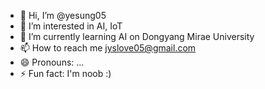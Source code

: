 - 👋 Hi, I’m @yesung05
- 👀 I’m interested in AI, IoT
- 🌱 I’m currently learning AI on Dongyang Mirae University
- 📫 How to reach me jyslove05@gmail.com
- 😄 Pronouns: ...
- ⚡ Fun fact: I'm noob :)

<!---
yesung05/yesung05 is a ✨ special ✨ repository because its `README.md` (this file) appears on your GitHub profile.
You can click the Preview link to take a look at your changes.
--->
